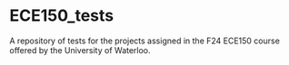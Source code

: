 # ECE150_tests
A repository of tests for the projects assigned in the F24 ECE150 course offered by the University of Waterloo.
